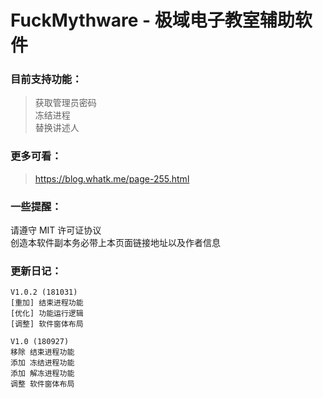 # FuckMythware - 极域电子教室辅助软件

### 目前支持功能：
> 获取管理员密码  
> 冻结进程  
> 替换讲述人  

### 更多可看： 
> https://blog.whatk.me/page-255.html

### 一些提醒：
请遵守 MIT 许可证协议  
创造本软件副本务必带上本页面链接地址以及作者信息

### 更新日记：

```
V1.0.2 (181031)
[重加] 结束进程功能
[优化] 功能运行逻辑
[调整] 软件窗体布局

V1.0 (180927)
移除 结束进程功能
添加 冻结进程功能
添加 解冻进程功能
调整 软件窗体布局